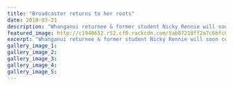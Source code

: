 ```yaml
---
title: "Broadcaster returns to her roots"
date: 2018-03-21
description: "Whanganui returnee & former student Nicky Rennie will soon celebrate 30 years in broadcasting..."
featured_image: http://c1940652.r52.cf0.rackcdn.com/5ab87218ff2a7c6bfc000f81/Nicky-Rennie-Broadcasting-chron-21-March.jpg
excerpt: "Whanganui returnee & former student Nicky Rennie will soon celebrate 30 years in broadcasting."
gallery_image_1: 
gallery_image_2: 
gallery_image_3: 
gallery_image_4: 
gallery_image_5: 
---
```

